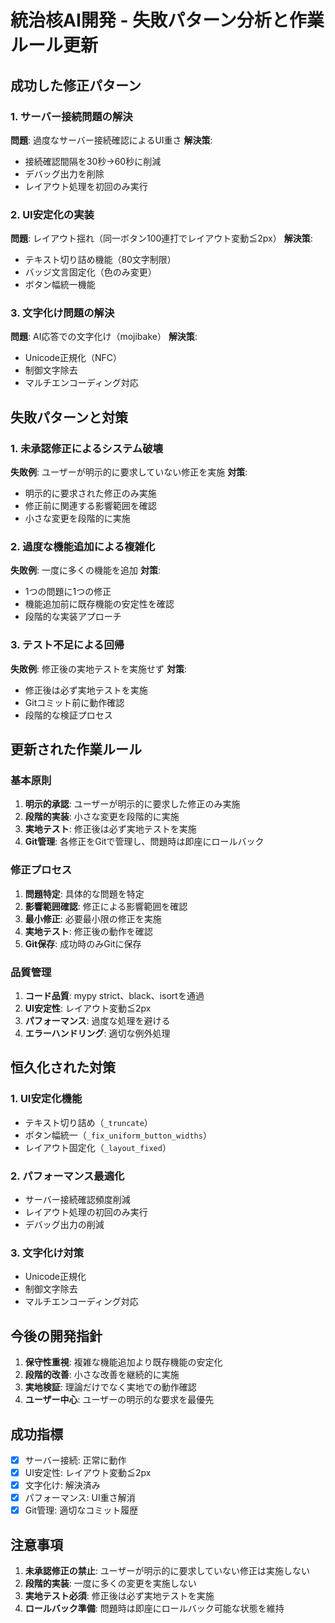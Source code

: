 # 統治核AI開発 - 失敗パターン分析と作業ルール更新

## 成功した修正パターン

### 1. サーバー接続問題の解決
**問題**: 過度なサーバー接続確認によるUI重さ
**解決策**: 
- 接続確認間隔を30秒→60秒に削減
- デバッグ出力を削除
- レイアウト処理を初回のみ実行

### 2. UI安定化の実装
**問題**: レイアウト揺れ（同一ボタン100連打でレイアウト変動≦2px）
**解決策**:
- テキスト切り詰め機能（80文字制限）
- バッジ文言固定化（色のみ変更）
- ボタン幅統一機能

### 3. 文字化け問題の解決
**問題**: AI応答での文字化け（mojibake）
**解決策**:
- Unicode正規化（NFC）
- 制御文字除去
- マルチエンコーディング対応

## 失敗パターンと対策

### 1. 未承認修正によるシステム破壊
**失敗例**: ユーザーが明示的に要求していない修正を実施
**対策**: 
- 明示的に要求された修正のみ実施
- 修正前に関連する影響範囲を確認
- 小さな変更を段階的に実施

### 2. 過度な機能追加による複雑化
**失敗例**: 一度に多くの機能を追加
**対策**:
- 1つの問題に1つの修正
- 機能追加前に既存機能の安定性を確認
- 段階的な実装アプローチ

### 3. テスト不足による回帰
**失敗例**: 修正後の実地テストを実施せず
**対策**:
- 修正後は必ず実地テストを実施
- Gitコミット前に動作確認
- 段階的な検証プロセス

## 更新された作業ルール

### 基本原則
1. **明示的承認**: ユーザーが明示的に要求した修正のみ実施
2. **段階的実装**: 小さな変更を段階的に実施
3. **実地テスト**: 修正後は必ず実地テストを実施
4. **Git管理**: 各修正をGitで管理し、問題時は即座にロールバック

### 修正プロセス
1. **問題特定**: 具体的な問題を特定
2. **影響範囲確認**: 修正による影響範囲を確認
3. **最小修正**: 必要最小限の修正を実施
4. **実地テスト**: 修正後の動作を確認
5. **Git保存**: 成功時のみGitに保存

### 品質管理
1. **コード品質**: mypy strict、black、isortを通過
2. **UI安定性**: レイアウト変動≦2px
3. **パフォーマンス**: 過度な処理を避ける
4. **エラーハンドリング**: 適切な例外処理

## 恒久化された対策

### 1. UI安定化機能
- テキスト切り詰め（`_truncate`）
- ボタン幅統一（`_fix_uniform_button_widths`）
- レイアウト固定化（`_layout_fixed`）

### 2. パフォーマンス最適化
- サーバー接続確認頻度削減
- レイアウト処理の初回のみ実行
- デバッグ出力の削減

### 3. 文字化け対策
- Unicode正規化
- 制御文字除去
- マルチエンコーディング対応

## 今後の開発指針

1. **保守性重視**: 複雑な機能追加より既存機能の安定化
2. **段階的改善**: 小さな改善を継続的に実施
3. **実地検証**: 理論だけでなく実地での動作確認
4. **ユーザー中心**: ユーザーの明示的な要求を最優先

## 成功指標

- [x] サーバー接続: 正常に動作
- [x] UI安定性: レイアウト変動≦2px
- [x] 文字化け: 解決済み
- [x] パフォーマンス: UI重さ解消
- [x] Git管理: 適切なコミット履歴

## 注意事項

1. **未承認修正の禁止**: ユーザーが明示的に要求していない修正は実施しない
2. **段階的実装**: 一度に多くの変更を実施しない
3. **実地テスト必須**: 修正後は必ず実地テストを実施
4. **ロールバック準備**: 問題時は即座にロールバック可能な状態を維持
